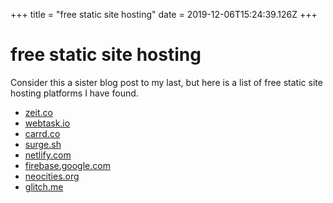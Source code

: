+++
title = "free static site hosting"
date = 2019-12-06T15:24:39.126Z
+++
# free static site hosting

Consider this a sister blog post to my last, but here is a list of free static site hosting platforms I have found.

* [zeit.co](https://zeit.co/)
* [webtask.io](https://webtask.io/)
* [carrd.co](https://carrd.co/)
* [surge.sh](https://surge.sh/)
* [netlify.com](https://www.netlify.com/)
* [firebase.google.com](https://firebase.google.com/)
* [neocities.org](https://neocities.org)
* [glitch.me](https://glitch.com/)
